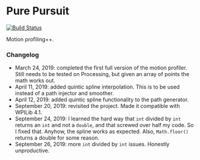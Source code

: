 # Pure Pursuit

[![Build Status](https://travis-ci.com/FRC1257/research-2020.svg?branch=PurePursuit)](https://travis-ci.com/FRC1257/research-2020)

Motion profiling++.

### Changelog

* March 24, 2019: completed the first full version of the motion profiler. Still needs to be tested on Processing, but given an array of points the math works out.
* April 11, 2019: added quintic spline interpolation. This is to be used instead of a path injector and smoother. 
* April 12, 2019: added quintic spline functionality to the path generator.
* September 20, 2019: revisited the project. Made it compatible with WPILib 4.1.
* September 24, 2019: I learned the hard way that `int` divided by `int` returns an `int` and not a `double`, and that screwed over half my code. So I fixed that. Anyhow, the spline works as expected. Also, `Math.floor()` returns a double for some reason. 
* September 26, 2019: more `int` divided by `int` issues. Honestly unproductive.